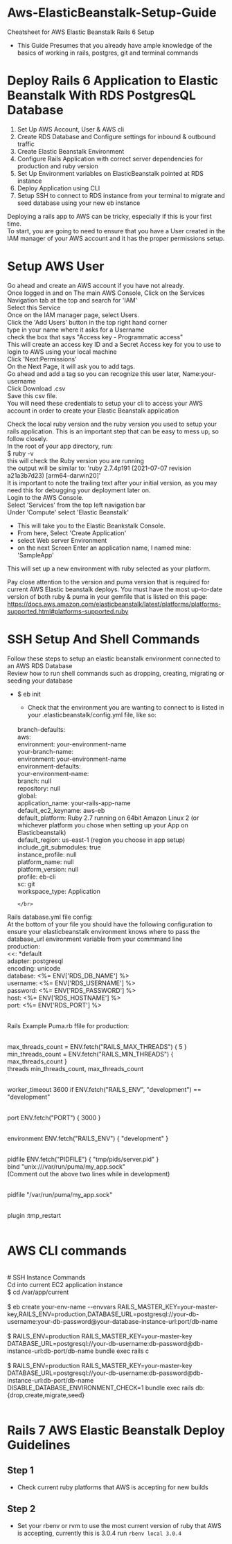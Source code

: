 # Aws-ElasticBeanstalk-Setup-Guide
Cheatsheet for AWS Elastic Beanstalk Rails 6 Setup </br>
- This Guide Presumes that you already have ample knowledge of the basics of working in rails, postgres, git and terminal commands

# Deploy Rails 6 Application to Elastic Beanstalk With RDS PostgresQL Database
  1) Set Up AWS Account, User & AWS cli
  2) Create RDS Database and Configure settings for inbound & outbound traffic
  3) Create Elastic Beanstalk Environment 
  4) Configure Rails Application with correct server dependencies for production and ruby version
  5) Set Up Environment variables on ElasticBeanstalk pointed at RDS instance
  6) Deploy Application using CLI
  7) Setup SSH to connect to RDS instance from your terminal to migrate and seed database using your new eb instance
  
Deploying a rails app to AWS can be tricky, especially if this is your first time. 
</br>
To start, you are going to need to ensure that you have a User created in the IAM manager of your AWS account and it has the proper permissions setup. 
</br>

# Setup AWS User
Go ahead and create an AWS account if you have not already.
</br>
Once logged in and on The main AWS Console, Click on the Services Navigation tab at the top and search for 'IAM' 
</br>
Select this Service
</br>
Once on the IAM manager page, select Users.
</br>
Click the 'Add Users' button in the top right hand corner
</br>
type in your name where it asks for a Username
<br>
check the box that says "Access key - Programmatic access"
</br>
This will create an access key ID and a Secret Access key for you to use to login to AWS using your local machine
<br/>
Click 'Next:Permissions'
<br/>
On the Next Page, it will ask you to add tags.
<br/>
Go ahead and add a tag so you can recognize this user later, Name:your-username
</br>
Click Download .csv
</br>
Save this csv file.
</br>
You will need these credentials to setup your cli to access your AWS account in order to create your Elastic Beanstalk application
</br>

Check the local ruby version and the ruby version you used to setup your rails application.
This is an important step that can be easy to mess up, so follow closely.
</br>
  In the root of your app directory, run: 
  </br>
  $ ruby -v
  </br>
  this will check the Ruby version you are running
  </br>
  the output will be similar to: 'ruby 2.7.4p191 (2021-07-07 revision a21a3b7d23) [arm64-darwin20]'
  </br>
  It is important to note the trailing text after your initial version, as you may need this for debugging your deployment later on.
  </br>
  Login to the AWS Console. 
  </br>
  Select 'Services' from the top left navigation bar
  </br>
  Under 'Compute' select 'Elastic Beanstalk'
  </br>
  - This will take you to the Elastic Beankstalk Console. 
  - From here, Select 'Create Application'
  - select Web server Environment 
  - on the next Screen Enter an application name, I named mine: 'SampleApp'
  
This will set up a new environment with ruby selected as your platform. 

Pay close attention to the version and puma version that is required for current AWS Elastic beanstalk deploys. You must have the most up-to-date version of both ruby & puma in your gemfile that is listed on this page: https://docs.aws.amazon.com/elasticbeanstalk/latest/platforms/platforms-supported.html#platforms-supported.ruby

# SSH Setup And Shell Commands
Follow these steps to setup an elastic beanstalk environment connected to an AWS RDS Database 
</br>
Review how to run shell commands such as dropping, creating, migrating or seeding your database 
</br>
  - $ eb init
    - Check that the environment you are wanting to connect to is listed in your .elasticbeanstalk/config.yml file, like so:
    </br>
      branch-defaults: </br>
        aws: </br>
          environment: your-environment-name </br>
        your-branch-name: </br>
          environment: your-environment-name </br>
      environment-defaults: </br>
        your-environment-name: </br>
          branch: null </br>
          repository: null </br>
      global: </br>
        application_name: your-rails-app-name </br>
        default_ec2_keyname: aws-eb </br>
        default_platform: Ruby 2.7 running on 64bit Amazon Linux 2 (or whichever platform you chose when setting up your App on Elasticbeanstalk) </br>
        default_region: us-east-1 (region you choose in app setup) </br>
        include_git_submodules: true </br>
        instance_profile: null </br>
        platform_name: null </br>
        platform_version: null </br>
        profile: eb-cli </br>
        sc: git </br>
        workspace_type: Application
        
        
        </br>
 Rails database.yml file config:</br>
 At the bottom of your file you should have the following configuration to ensure your elasticbeanstalk environment knows where to pass the database_url environment variable from your commmand line </br>
production: </br>
  <<: *default </br>
  adapter: postgresql </br>
  encoding: unicode </br>
  database: <%= ENV['RDS_DB_NAME'] %> </br>
  username: <%= ENV['RDS_USERNAME'] %> </br>
  password: <%= ENV['RDS_PASSWORD'] %> </br>
  host: <%= ENV['RDS_HOSTNAME'] %> </br>
  port: <%= ENV['RDS_PORT'] %> </br> </br>
  
  Rails Example Puma.rb ffile for production: </br> </br>

max_threads_count = ENV.fetch("RAILS_MAX_THREADS") { 5 } </br>
min_threads_count = ENV.fetch("RAILS_MIN_THREADS") { max_threads_count } </br>
threads min_threads_count, max_threads_count </br> </br>

worker_timeout 3600 if ENV.fetch("RAILS_ENV", "development") == "development" </br> </br>

port ENV.fetch("PORT") { 3000 } </br> </br>

environment ENV.fetch("RAILS_ENV") { "development" } </br> </br>

pidfile ENV.fetch("PIDFILE") { "tmp/pids/server.pid" } </br>
bind "unix:///var/run/puma/my_app.sock" </br> 
(Comment out the above two lines while in development)  </br> </br>

pidfile "/var/run/puma/my_app.sock" </br> </br>

plugin :tmp_restart </br> </br>

# AWS CLI commands

</br>
# SSH Instance Commands 
</br>
Cd into current EC2 application instance
</br>
$ cd /var/app/current
</br> </br>
$ eb create your-env-name --envvars RAILS_MASTER_KEY=your-master-key,RAILS_ENV=production,DATABASE_URL=postgresql://your-db-username:your-db-password@your-database-instance-url:port/db-name
</br> </br>
$ RAILS_ENV=production RAILS_MASTER_KEY=your-master-key DATABASE_URL=postgresql://your-db-username:db-password@db-instance-url:db-port/db-name bundle exec rails c
 </br> </br>
 $ RAILS_ENV=production  RAILS_MASTER_KEY=your-master-key DATABASE_URL=postgresql://your-db-username:db-password@db-instance-url:db-port/db-name DISABLE_DATABASE_ENVIRONMENT_CHECK=1 bundle exec rails db:{drop,create,migrate,seed} </br> </br>


# Rails 7 AWS Elastic Beanstalk Deploy Guidelines

## Step 1
- Check current ruby platforms that AWS is accepting for new builds

## Step 2
- Set your rbenv or rvm to use the most current version of ruby that AWS is accepting, currently this is 3.0.4 
run `rbenv local 3.0.4`
